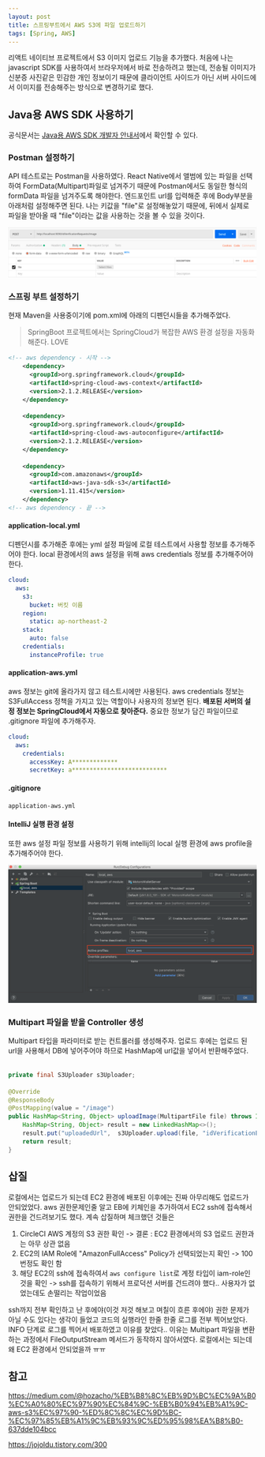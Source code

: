 ```yaml
---
layout: post
title: 스프링부트에서 AWS S3에 파일 업로드하기
tags: [Spring, AWS]
---
```


리액트 네이티브 프로젝트에서 S3 이미지 업로드 기능을 추가했다. 처음에 나는 javascript SDK를 사용하여서 브라우저에서 바로 전송하려고 했는데, 전송될 이미지가 신분증 사진같은 민감한 개인 정보이기 때문에 클라이언트 사이드가 아닌 서버 사이드에서 이미지를 전송해주는 방식으로 변경하기로 했다.

## Java용 AWS SDK 사용하기

공식문서는 [Java용 AWS SDK 개발자 안내서](https://docs.aws.amazon.com/ko_kr/sdk-for-java/v1/developer-guide/welcome.html)에서 확인할 수 있다.

### Postman 설정하기

API 테스트로는 Postman을 사용하였다. React Native에서 앨범에 있는 파일을 선택하여 FormData(Multipart)파일로 넘겨주기 때문에 Postman에서도 동일한 형식의 formData 파일을 넘겨주도록 해야한다. 엔드포인트 url를 입력해준 후에 Body부분을 아래처럼 설정해주면 된다. 나는 키값을 "file"로 설정해놓았기 때문에, 뒤에서 실제로 파일을 받아올 때 "file"이라는 값을 사용하는 것을 볼 수 있을 것이다.

![걸스인텍메인](/assets/img/S3Upload/postman-formdata.png)

### 스프링 부트 설정하기

현재 Maven을 사용중이기에 pom.xml에 아래의 디펜던시들을 추가해주었다.

> SpringBoot 프로젝트에서는 SpringCloud가 복잡한 AWS 환경 설정을 자동화해준다. LOVE

```xml
<!-- aws dependency - 시작 -->
    <dependency>
      <groupId>org.springframework.cloud</groupId>
      <artifactId>spring-cloud-aws-context</artifactId>
      <version>2.1.2.RELEASE</version>
    </dependency>

    <dependency>
      <groupId>org.springframework.cloud</groupId>
      <artifactId>spring-cloud-aws-autoconfigure</artifactId>
      <version>2.1.2.RELEASE</version>
    </dependency>

    <dependency>
      <groupId>com.amazonaws</groupId>
      <artifactId>aws-java-sdk-s3</artifactId>
      <version>1.11.415</version>
    </dependency>
<!-- aws dependency - 끝 -->
```

#### application-local.yml

디펜던시를 추가해준 후에는 yml 설정 파일에 로컬 테스트에서 사용할 정보를 추가해주어야 한다. local 환경에서의 aws 설정을 위해 aws credentials 정보를 추가해주어야 한다.

```yml
cloud:
  aws:
    s3:
      bucket: 버킷 이름
    region:
      static: ap-northeast-2
    stack:
      auto: false
    credentials:
      instanceProfile: true
```

#### application-aws.yml

aws 정보는 git에 올라가지 않고 테스트시에만 사용된다. aws credentials 정보는 S3FullAccess 정책을 가지고 있는 역할이나 사용자의 정보면 된다. **배포된 서버의 설정 정보는 SpringCloud에서 자동으로 찾아준다.** 중요한 정보가 담긴 파일이므로 .gitignore 파일에 추가해주자.

```yml
cloud:
  aws:
    credentials:
      accessKey: A*************
      secretKey: a***************************
```

#### .gitignore

```git
application-aws.yml
```

#### IntelliJ 실행 환경 설정

또한 aws 설정 파일 정보를 사용하기 위해 intellij의 local 실행 환경에 aws profile을 추가해주어야 한다.

![IntelliJ 실행 환경 설정](/assets/img/S3Upload/intellij-profiles.png)

### Multipart 파일을 받을 Controller 생성

Multipart 타입을 파라미터로 받는 컨트롤러를 생성해주자. 업로드 후에는 업로드 된 url을 사용해서 DB에 넣어주어야 하므로 HashMap에 url값을 넣어서 반환해주었다.

```java

private final S3Uploader s3Uploader;

@Override
@ResponseBody
@PostMapping(value = "/image")
public HashMap<String, Object> uploadImage(MultipartFile file) throws IOException {
    HashMap<String, Object> result = new LinkedHashMap<>();
    result.put("uploadedUrl",  s3Uploader.upload(file, "idVerificationExample"));
    return result;
}
```

## 삽질

로컬에서는 업로드가 되는데 EC2 환경에 배포된 이후에는 진짜 아무리해도 업로드가 안되었었다. aws 권한문제인줄 알고 EB에 키체인을 추가하여서 EC2 ssh에 접속해서 권한을 건드려보기도 했다. 계속 삽질하며 체크했던 것들은

1. CircleCI AWS 계정의 S3 권한 확인 -> 결론 : EC2 환경에서의 S3 업로드 권한과는 아무 상관 없음
2. EC2의 IAM Role에 "AmazonFullAccess" Policy가 선택되었는지 확인 -> 100번정도 확인 함
3. 해당 EC2의 ssh에 접속하여서
```aws configure list```로 계정 타입이 iam-role인것을 확인 -> ssh를 접속하기 위해서 프로덕션 서버를 건드려야 했다.. 사용자가 없었는데도 손떨리는 작업이었음

ssh까지 전부 확인하고 난 후에야(이것 저것 해보고 며칠이 흐른 후에야) 권한 문제가 아닐 수도 있다는 생각이 들었고 코드의 실행라인 한줄 한줄 로그를 전부 찍어보았다. INFO 단계로 로그를 찍어서 배포하였고 이유를 찾았다.. 이유는 Multipart 파일을 변환하는 과정에서 FileOutputStream 메서드가 동작하지 않아서였다. 로컬에서는 되는데 왜 EC2 환경에서 안되었을까 ㅠㅠ

## 참고

https://medium.com/@hozacho/%EB%B8%8C%EB%9D%BC%EC%9A%B0%EC%A0%80%EC%97%90%EC%84%9C-%EB%B0%94%EB%A1%9C-aws-s3%EC%97%90-%ED%8C%8C%EC%9D%BC-%EC%97%85%EB%A1%9C%EB%93%9C%ED%95%98%EA%B8%B0-637dde104bcc

https://jojoldu.tistory.com/300
